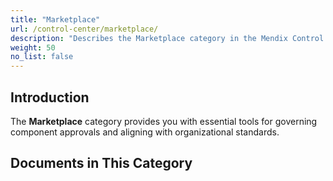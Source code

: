 ```yaml
---
title: "Marketplace"
url: /control-center/marketplace/
description: "Describes the Marketplace category in the Mendix Control Center."
weight: 50
no_list: false
---
```

## Introduction 

The **Marketplace** category provides you with essential tools for governing component approvals and aligning with organizational standards.

## Documents in This Category